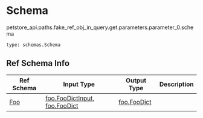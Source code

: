 # Schema
petstore_api.paths.fake_ref_obj_in_query.get.parameters.parameter_0.schema
```
type: schemas.Schema
```

## Ref Schema Info
Ref Schema | Input Type | Output Type | Description
---------- | ---------- | ----------- | ------------
[Foo](foo.md) | [foo.FooDictInput](../../../components/schema/foo.md#foodictinput), [foo.FooDict](../../../components/schema/foo.md#foodict) | [foo.FooDict](../../../components/schema/foo.md#foodict) |
